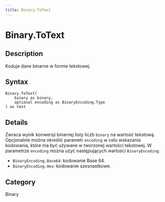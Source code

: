 ```yaml
---
title: Binary.ToText
---
```


# Binary.ToText


## Description

Koduje dane binarne w formie tekstowej.


## Syntax

```powerquery
Binary.ToText(
    binary as binary,
    optional encoding as BinaryEncoding.Type
) as text
```


## Details

Zwraca wynik konwersji binarnej listy liczb <code>binary</code> na wartość tekstową. Opcjonalnie można określić parametr <code>encoding</code> w celu wskazania kodowania, które ma być używane w tworzonej wartości tekstowej.      W parametrze <code>encoding</code> można użyć następujących wartości <code>BinaryEncoding</code>.      <ul>        <li><code>BinaryEncoding.Base64</code>: kodowanie Base 64.</li>        <li><code>BinaryEncoding.Hex</code>: kodowanie szesnastkowe.</li>      </ul>



## Category
Binary
